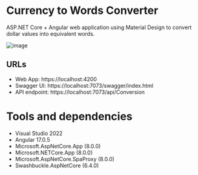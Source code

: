 # Currency to Words Converter
ASP.NET Core + Angular web application using Material Design to convert dollar values into equivalent words.

![image](https://github.com/k-f-m/currency-numbers-words-converter/assets/55965735/0c54a4d4-3e12-4f77-8d1b-943eab2c3195)

## URLs
- Web App: https://localhost:4200
- Swagger UI: https://localhost:7073/swagger/index.html
- API endpoint: https://localhost:7073/api/Conversion

# Tools and dependencies
- Visual Studio 2022
- Angular 17.0.5
- Microsoft.AspNetCore.App (8.0.0)
- Microsoft.NETCore.App (8.0.0)
- Microsoft.AspNetCore.SpaProxy (8.0.0)
- Swashbuckle.AspNetCore (6.4.0)

